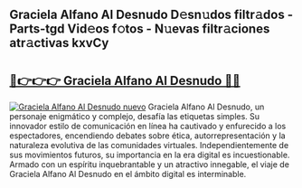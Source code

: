 ## Graciela Alfano Al Desnudo D𝚎sn𝚞dos filtr𝚊dos - Parts-tgd Vid𝚎os f𝚘tos - N𝚞evas filtr𝚊ciones atr𝚊ctivas kxvCy

# <h2><a href="http://mb170v.tromn.icu/?c=Graciela+Alfano+Al+Desnudo">🔗👉👉👉 Graciela Alfano Al Desnudo 🔗🔗</a></h2>

[![Graciela Alfano Al Desnudo nuevo](https://i.imgur.com/pEAQMta.gif)](http://mb170v.tromn.icu/?c=Graciela+Alfano+Al+Desnudo)
Graciela Alfano Al Desnudo, un personaje enigmático y complejo, desafía las etiquetas simples. Su innovador estilo de comunicación en línea ha cautivado y enfurecido a los espectadores, encendiendo debates sobre ética, autorrepresentación y la naturaleza evolutiva de las comunidades virtuales. Independientemente de sus movimientos futuros, su importancia en la era digital es incuestionable. Armado con un espíritu inquebrantable y un atractivo innegable, el viaje de Graciela Alfano Al Desnudo en el ámbito digital es interminable.
